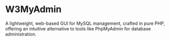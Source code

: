 W3MyAdmin
=======
A lightweight, web-based GUI for MySQL management, crafted in pure PHP, offering an intuitive alternative to tools like PhpMyAdmin for database administration.
